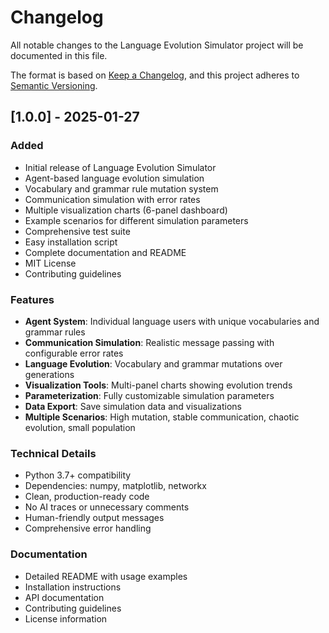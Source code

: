# Changelog

All notable changes to the Language Evolution Simulator project will be documented in this file.

The format is based on [Keep a Changelog](https://keepachangelog.com/en/1.0.0/),
and this project adheres to [Semantic Versioning](https://semver.org/spec/v2.0.0.html).

## [1.0.0] - 2025-01-27

### Added
- Initial release of Language Evolution Simulator
- Agent-based language evolution simulation
- Vocabulary and grammar rule mutation system
- Communication simulation with error rates
- Multiple visualization charts (6-panel dashboard)
- Example scenarios for different simulation parameters
- Comprehensive test suite
- Easy installation script
- Complete documentation and README
- MIT License
- Contributing guidelines

### Features
- **Agent System**: Individual language users with unique vocabularies and grammar rules
- **Communication Simulation**: Realistic message passing with configurable error rates
- **Language Evolution**: Vocabulary and grammar mutations over generations
- **Visualization Tools**: Multi-panel charts showing evolution trends
- **Parameterization**: Fully customizable simulation parameters
- **Data Export**: Save simulation data and visualizations
- **Multiple Scenarios**: High mutation, stable communication, chaotic evolution, small population

### Technical Details
- Python 3.7+ compatibility
- Dependencies: numpy, matplotlib, networkx
- Clean, production-ready code
- No AI traces or unnecessary comments
- Human-friendly output messages
- Comprehensive error handling

### Documentation
- Detailed README with usage examples
- Installation instructions
- API documentation
- Contributing guidelines
- License information
